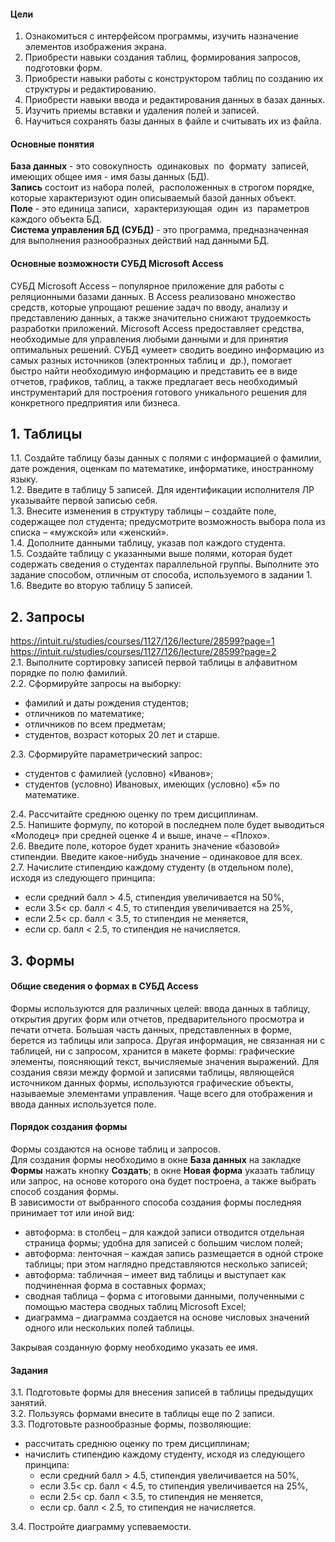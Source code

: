 #### Цели
1. Ознакомиться с интерфейсом программы, изучить назначение элементов изображения экрана.
2. Приобрести навыки создания таблиц, формирования запросов, подготовки форм.
3. Приобрести навыки работы с конструктором таблиц по созданию их структуры и редактированию.
4. Приобрести навыки ввода и редактирования данных в базах данных.
5. Изучить приемы вставки и удаления полей и записей.
6. Научиться сохранять базы данных в файле и считывать их из файла.
#### Основные понятия
**База данных** - это совокупность  одинаковых  по  формату  записей, имеющих общее имя - имя базы данных (БД).  
**Запись** состоит из набора полей,  расположенных в строгом порядке, которые характеризуют один описываемый базой данных объект.  
**Поле** - это единица записи,  характеризующая  один  из  параметров каждого объекта БД.  
**Система управления БД (СУБД)** - это программа, предназначенная для выполнения разнообразных действий над данными БД.  
#### Основные возможности СУБД Microsoft Access
СУБД Microsoft Access – популярное приложение для работы с реляционными базами данных. В Access реализовано множество средств, которые упрощают решение задач по вводу, анализу и представлению данных, а также значительно снижают трудоемкость разработки приложений. Microsoft Access предоставляет средства, необходимые для управления любыми данными и для принятия оптимальных решений. СУБД «умеет» сводить воедино информацию из самых разных источников (электронных таблиц и  др.), помогает быстро найти необходимую информацию и представить ее в виде отчетов, графиков, таблиц, а также предлагает весь необходимый инструментарий для построения готового уникального решения для конкретного предприятия или бизнеса.  
## 1. Таблицы
1.1. Создайте таблицу базы данных с полями с информацией о фамилии, дате рождения, оценкам по математике, информатике, иностранному языку.  
1.2. Введите в таблицу 5 записей. Для идентификации исполнителя ЛР указывайте первой записью себя.  
1.3. Внесите изменения в структуру таблицы – создайте поле, содержащее пол студента; предусмотрите возможность выбора пола из списка – «мужской» или «женский».  
1.4. Дополните данными таблицу, указав пол каждого студента.  
1.5. Создайте таблицу с указанными выше полями, которая будет содержать сведения о студентах параллельной группы. Выполните это задание способом, отличным от способа, используемого в задании 1.  
1.6. Введите во вторую таблицу 5 записей.
## 2. Запросы
https://intuit.ru/studies/courses/1127/126/lecture/28599?page=1  
https://intuit.ru/studies/courses/1127/126/lecture/28599?page=2  
2.1. Выполните сортировку записей первой таблицы в алфавитном порядке по полю фамилий.  
2.2. Сформируйте запросы на выборку:
- фамилий и даты рождения студентов;
- отличников по математике;
- отличников по всем предметам;
- студентов, возраст которых 20 лет и старше.
  
2.3. Сформируйте параметрический запрос:
- студентов с фамилией (условно) «Иванов»;
- студентов (условно) Ивановых, имеющих (условно) «5» по математике.
  
2.4. Рассчитайте среднюю оценку по трем дисциплинам.  
2.5. Напишите формулу, по которой в последнем поле будет выводиться «Молодец» при средней оценке 4 и выше, иначе – «Плохо».  
2.6. Введите поле, которое будет хранить значение «базовой» стипендии. Введите какое-нибудь значение – одинаковое для всех.  
2.7. Начислите стипендию каждому студенту (в от­дель­ном поле), исходя из следующего принципа:
- если средний балл > 4.5, стипендия увеличивается на 50%,
- если 3.5< ср. балл < 4.5, то стипендия увеличивается на 25%,
- если 2.5< ср. балл < 3.5, то стипендия не меняется,
- если ср. балл < 2.5, то стипендия не начисляется.
## 3. Формы
#### Общие сведения о формах в СУБД Access
Формы используются для различных целей: ввода данных в таблицу, открытия других форм или отчетов, предварительного просмотра и печати отчета. Большая часть данных, представленных в форме, берется из таблицы или запроса. Другая информация, не связанная ни с таблицей, ни с запросом, хранится в макете формы: графические элементы, поясняющий текст, вычисляемые значения выражений. Для создания связи между формой и записями таблицы, являющейся источником данных формы, используются графические объекты, называемые элементами управления. Чаще всего для отображения и ввода данных используется поле.  
#### Порядок создания формы
Формы создаются на основе таблиц и запросов.  
Для создания формы необходимо в окне **База данных** на закладке **Формы** нажать кнопку **Создать**; в окне **Новая форма** указать таблицу или запрос, на основе которого она будет построена, а также выбрать способ создания формы.  
В зависимости от выбранного способа создания формы последняя принимает тот или иной вид:
- автоформа: в столбец – для каждой записи отводится отдельная страница формы; удобна для записей с большим числом полей;
- автоформа: ленточная – каждая запись размещается в одной строке таблицы; при этом наглядно представляются несколько записей;
- автоформа: табличная – имеет вид таблицы и выступает как подчиненная форма в составных формах;
- сводная таблица – форма с итоговыми данными, полученными с помощью мастера сводных таблиц Microsoft Excel;
- диаграмма – диаграмма создается на основе числовых значений одного или нескольких полей таблицы.
  
Закрывая созданную форму необходимо указать ее имя.  
#### Задания
3.1. Подготовьте формы для внесения записей в таблицы предыдущих занятий.  
3.2. Пользуясь формами внесите в таблицы еще по 2 записи.  
3.3. Подготовьте разнообразные формы, позволяющие:
- рассчитать среднюю оценку по трем дисциплинам;
- начислить стипендию каждому студенту, исходя из следующего принципа:
	-  если средний балл > 4.5, стипендия увеличивается на 50%,
	- если 3.5< ср. балл < 4.5, то стипендия увеличивается на 25%,
	- если 2.5< ср. балл < 3.5, то стипендия не меняется,
	- если ср. балл < 2.5, то стипендия не начисляется.
  
3.4. Постройте диаграмму успеваемости.